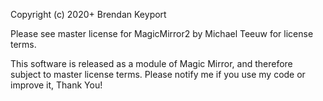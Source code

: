 Copyright (c) 2020+ Brendan Keyport

Please see master license for MagicMirror2 by Michael Teeuw for license terms.

This software is released as a module of Magic Mirror, and therefore subject
to master license terms. Please notify me if you use my code or improve it, 
Thank You! 


